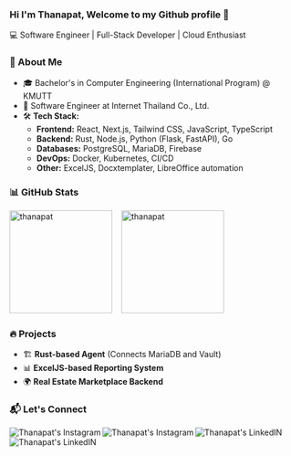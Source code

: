 ### Hi I'm Thanapat, Welcome to my Github profile 👋
💻 Software Engineer | Full-Stack Developer | Cloud Enthusiast  

### 🚀 About Me  
- 🎓 Bachelor's in Computer Engineering (International Program) @ KMUTT  
- 💼 Software Engineer at Internet Thailand Co., Ltd.  
- 🛠 **Tech Stack:**  
  - **Frontend:** React, Next.js, Tailwind CSS, JavaScript, TypeScript  
  - **Backend:** Rust, Node.js, Python (Flask, FastAPI), Go  
  - **Databases:** PostgreSQL, MariaDB, Firebase  
  - **DevOps:** Docker, Kubernetes, CI/CD  
  - **Other:** ExcelJS, Docxtemplater, LibreOffice automation   

### 📊 GitHub Stats  
<p align="between">
 <img  height="180em" src="https://github-readme-stats.vercel.app/api?username=thanapat2402&show_icons=true&theme=gotham" alt="thanapat" />
  &nbsp;&nbsp;
 <img  height="180em" src="https://github-readme-stats.vercel.app/api/top-langs/?username=thanapat2402&layout=compact&theme=gotham" alt="thanapat" />
</p>

### 🔥 Projects  
- 🏗 **Rust-based Agent** (Connects MariaDB and Vault)  
- 📊 **ExcelJS-based Reporting System**  
- 🌍 **Real Estate Marketplace Backend**  

### 📬 Let's Connect 
<a href="https://www.facebook.com/thanapat.jaipram/">
  <img align="left" alt="Thanapat's Instagram" src="https://img.shields.io/badge/Facebook-1877F2?style=for-the-badge&logo=facebook&logoColor=white" />
</a>
<a href="https://www.instagram.com/golfzilla___/">
  <img align="left" alt="Thanapat's Instagram" src="https://img.shields.io/badge/Instagram-E4405F?style=for-the-badge&logo=instagram&logoColor=white" />
</a>

<a href="https://www.linkedin.com/in/jthanapat/">
  <img align="left" alt="Thanapat's LinkedIN"  src="https://img.shields.io/badge/LinkedIn-0077B5?style=for-the-badge&logo=linkedin&logoColor=white" />
</a>
<a href="mailto:thanapat2402@gmail.com">
  <img align="left" alt="Thanapat's LinkedIN"  src="https://img.shields.io/badge/Gmail-D14836?style=for-the-badge&logo=gmail&logoColor=white" />
</a>
